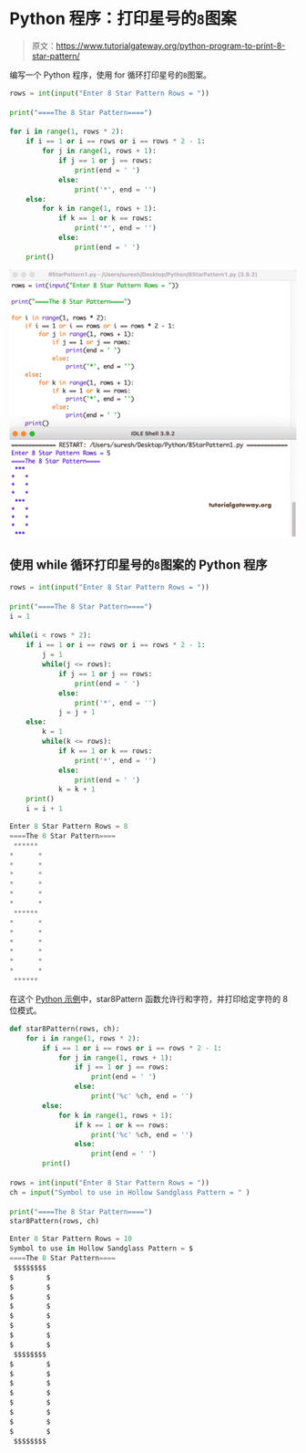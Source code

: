 # Python 程序：打印星号的`8`图案

> 原文：<https://www.tutorialgateway.org/python-program-to-print-8-star-pattern/>

编写一个 Python 程序，使用 for 循环打印星号的`8`图案。

```py
rows = int(input("Enter 8 Star Pattern Rows = "))

print("====The 8 Star Pattern====")

for i in range(1, rows * 2):
    if i == 1 or i == rows or i == rows * 2 - 1:
        for j in range(1, rows + 1):
            if j == 1 or j == rows:
                print(end = ' ')
            else:
                print('*', end = '')
    else:
        for k in range(1, rows + 1):
            if k == 1 or k == rows:
                print('*', end = '')
            else:
                print(end = ' ')
    print()

```

![Python Program to Print 8 Star Pattern](img/00131e28026d63bc62fdeb1e91f9c832.png)

## 使用 while 循环打印星号的`8`图案的 Python 程序

```py
rows = int(input("Enter 8 Star Pattern Rows = "))

print("====The 8 Star Pattern====")
i = 1

while(i < rows * 2):
    if i == 1 or i == rows or i == rows * 2 - 1:
        j = 1
        while(j <= rows):
            if j == 1 or j == rows:
                print(end = ' ')
            else:
                print('*', end = '')
            j = j + 1
    else:
        k = 1
        while(k <= rows):
            if k == 1 or k == rows:
                print('*', end = '')
            else:
                print(end = ' ')
            k = k + 1
    print()
    i = i + 1
```

```py
Enter 8 Star Pattern Rows = 8
====The 8 Star Pattern====
 ****** 
*      *
*      *
*      *
*      *
*      *
*      *
 ****** 
*      *
*      *
*      *
*      *
*      *
*      *
 ****** 
```

在这个 [Python 示例](https://www.tutorialgateway.org/python-programming-examples/)中，star8Pattern 函数允许行和字符，并打印给定字符的 8 位模式。

```py
def star8Pattern(rows, ch):
    for i in range(1, rows * 2):
        if i == 1 or i == rows or i == rows * 2 - 1:
            for j in range(1, rows + 1):
                if j == 1 or j == rows:
                    print(end = ' ')
                else:
                    print('%c' %ch, end = '')
        else:
            for k in range(1, rows + 1):
                if k == 1 or k == rows:
                    print('%c' %ch, end = '')
                else:
                    print(end = ' ')
        print()

rows = int(input("Enter 8 Star Pattern Rows = "))
ch = input("Symbol to use in Hollow Sandglass Pattern = " )

print("====The 8 Star Pattern====")
star8Pattern(rows, ch)
```

```py
Enter 8 Star Pattern Rows = 10
Symbol to use in Hollow Sandglass Pattern = $
====The 8 Star Pattern====
 $$$$$$$$ 
$        $
$        $
$        $
$        $
$        $
$        $
$        $
$        $
 $$$$$$$$ 
$        $
$        $
$        $
$        $
$        $
$        $
$        $
$        $
 $$$$$$$$
```
